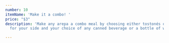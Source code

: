 ```yaml
---
number: 10
itemName: 'Make it a combo! '
price: "$3"
description: 'Make any arepa a combo meal by choosing either tostonés or sweet plantains
  for your side and your choice of any canned beverage or a bottle of water! '

---
```

